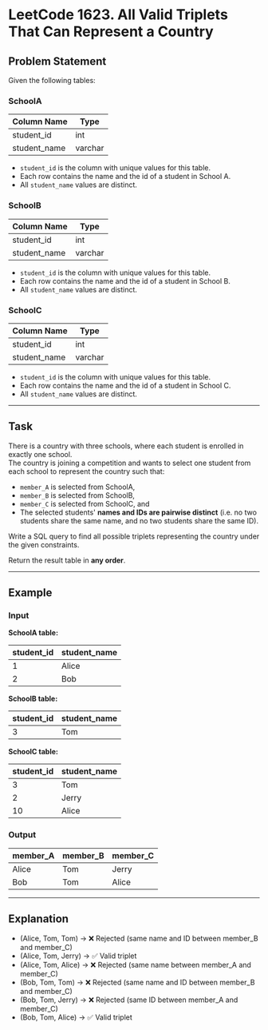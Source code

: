 # LeetCode 1623. All Valid Triplets That Can Represent a Country

## Problem Statement

Given the following tables:

### SchoolA

| Column Name  | Type    |
|--------------|---------|
| student_id   | int     |
| student_name | varchar |

- `student_id` is the column with unique values for this table.  
- Each row contains the name and the id of a student in School A.  
- All `student_name` values are distinct.  

### SchoolB

| Column Name  | Type    |
|--------------|---------|
| student_id   | int     |
| student_name | varchar |

- `student_id` is the column with unique values for this table.  
- Each row contains the name and the id of a student in School B.  
- All `student_name` values are distinct.  

### SchoolC

| Column Name  | Type    |
|--------------|---------|
| student_id   | int     |
| student_name | varchar |

- `student_id` is the column with unique values for this table.  
- Each row contains the name and the id of a student in School C.  
- All `student_name` values are distinct.  

---

## Task

There is a country with three schools, where each student is enrolled in exactly one school.  
The country is joining a competition and wants to select one student from each school to represent the country such that:

- `member_A` is selected from SchoolA,  
- `member_B` is selected from SchoolB,  
- `member_C` is selected from SchoolC, and  
- The selected students' **names and IDs are pairwise distinct** (i.e. no two students share the same name, and no two students share the same ID).  

Write a SQL query to find all possible triplets representing the country under the given constraints.  

Return the result table in **any order**.  

---

## Example

### Input

**SchoolA table:**

| student_id | student_name |
|------------|--------------|
| 1          | Alice        |
| 2          | Bob          |

**SchoolB table:**

| student_id | student_name |
|------------|--------------|
| 3          | Tom          |

**SchoolC table:**

| student_id | student_name |
|------------|--------------|
| 3          | Tom          |
| 2          | Jerry        |
| 10         | Alice        |

### Output

| member_A | member_B | member_C |
|----------|----------|----------|
| Alice    | Tom      | Jerry    |
| Bob      | Tom      | Alice    |

---

## Explanation

- (Alice, Tom, Tom) → ❌ Rejected (same name and ID between member_B and member_C)  
- (Alice, Tom, Jerry) → ✅ Valid triplet  
- (Alice, Tom, Alice) → ❌ Rejected (same name between member_A and member_C)  
- (Bob, Tom, Tom) → ❌ Rejected (same name and ID between member_B and member_C)  
- (Bob, Tom, Jerry) → ❌ Rejected (same ID between member_A and member_C)  
- (Bob, Tom, Alice) → ✅ Valid triplet  